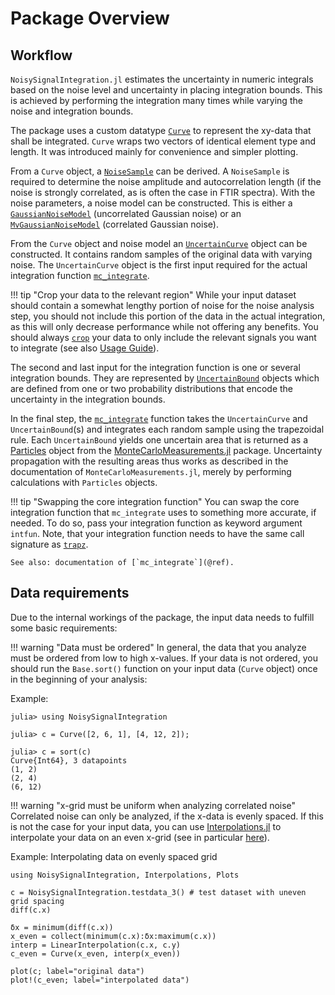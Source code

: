 # Package Overview

## Workflow

`NoisySignalIntegration.jl` estimates the uncertainty in numeric integrals based
on the noise level and uncertainty in placing integration bounds. This is
achieved by performing the integration many times while varying the noise and
integration bounds.

The package uses a custom datatype [`Curve`](@ref) to represent the xy-data that
shall be integrated. `Curve` wraps two vectors of identical element type and
length. It was introduced mainly for convenience and simpler plotting.

From a `Curve` object, a [`NoiseSample`](@ref) can be derived. A `NoiseSample`
is required to determine the noise amplitude and autocorrelation length (if the
noise is strongly correlated, as is often the case in FTIR spectra). With the
noise parameters, a noise model can be constructed. This is either a
[`GaussianNoiseModel`](@ref) (uncorrelated Gaussian noise) or an
[`MvGaussianNoiseModel`](@ref) (correlated Gaussian noise).

From the `Curve` object and noise model an [`UncertainCurve`](@ref) object can
be constructed. It contains random samples of the original data with varying
noise. The `UncertainCurve` object is the first input required for the actual
integration function [`mc_integrate`](@ref).

!!! tip "Crop your data to the relevant region"
    While your input dataset should contain a somewhat lengthy portion of noise for
    the noise analysis step, you should not include this portion of the data in
    the actual integration, as this will only decrease performance while not
    offering any benefits. You should always [`crop`](@ref) your data to only
    include the relevant signals you want to integrate (see also [Usage
    Guide](@ref)).

The second and last input for the integration function is one or several
integration bounds. They are represented by [`UncertainBound`](@ref) objects
which are defined from one or two probability distributions that encode the
uncertainty in the integration bounds.

In the final step, the [`mc_integrate`](@ref) function takes the
`UncertainCurve` and `UncertainBound`(s) and integrates each random sample using
the trapezoidal rule. Each `UncertainBound` yields one uncertain area that is
returned as a
[Particles](https://baggepinnen.github.io/MonteCarloMeasurements.jl/stable/api/#MonteCarloMeasurements.Particles)
object from the
[MonteCarloMeasurements.jl](https://github.com/baggepinnen/MonteCarloMeasurements.jl)
package. Uncertainty propagation with the resulting areas thus works as
described in the documentation of `MonteCarloMeasurements.jl`, merely by
performing calculations with `Particles` objects.

!!! tip "Swapping the core integration function"
    You can swap the core integration function that `mc_integrate` uses to
    something more accurate, if needed. To do so, pass your integration function
    as keyword argument `intfun`. Note, that your integration function needs to
    have the same call signature as [`trapz`](@ref).

    See also: documentation of [`mc_integrate`](@ref).

## Data requirements

Due to the internal workings of the package, the input data needs to fulfill
some basic requirements:

!!! warning "Data must be ordered"
    In general, the data that you analyze must be ordered from low to high
    x-values. If your data is not ordered, you should run the `Base.sort()`
    function on your input data (`Curve` object) once in the beginning of your
    analysis:

Example:

```jldoctest
julia> using NoisySignalIntegration

julia> c = Curve([2, 6, 1], [4, 12, 2]);

julia> c = sort(c)
Curve{Int64}, 3 datapoints
(1, 2)
(2, 4)
(6, 12)
```

!!! warning "x-grid must be uniform when analyzing correlated noise"
    Correlated noise can only be analyzed, if the x-data is evenly spaced. If
    this is not the case for your input data, you can use
    [Interpolations.jl](http://juliamath.github.io/Interpolations.jl/latest/) to
    interpolate your data on an even x-grid (see in particular
    [here](http://juliamath.github.io/Interpolations.jl/latest/convenience-construction/)).

Example: Interpolating data on evenly spaced grid

```@example evengrid
using NoisySignalIntegration, Interpolations, Plots

c = NoisySignalIntegration.testdata_3() # test dataset with uneven grid spacing
diff(c.x)
```

```@example evengrid
δx = minimum(diff(c.x))
x_even = collect(minimum(c.x):δx:maximum(c.x))
interp = LinearInterpolation(c.x, c.y)
c_even = Curve(x_even, interp(x_even))

plot(c; label="original data")
plot!(c_even; label="interpolated data")
```